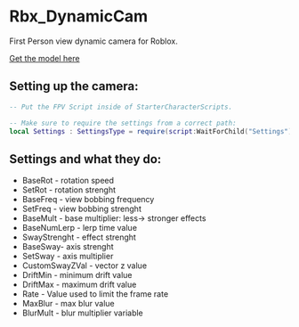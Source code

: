 # Rbx_DynamicCam

First Person view dynamic camera for Roblox.

[Get the model here](https://www.roblox.com/library/14006421972/FPV-DynamicCamera)

## Setting up the camera:

```lua
-- Put the FPV Script inside of StarterCharacterScripts.

-- Make sure to require the settings from a correct path:
local Settings : SettingsType = require(script:WaitForChild("Settings"))

```

## Settings and what they do:

* BaseRot - rotation speed
* SetRot - rotation strenght
* BaseFreq - view bobbing frequency
* SetFreq - view bobbing strenght
* BaseMult - base multiplier: less-> stronger effects
* BaseNumLerp - lerp time value
* SwayStrenght - effect strenght
* BaseSway- axis strenght
* SetSway - axis multiplier
* CustomSwayZVal - vector z value
* DriftMin - minimum drift value
* DriftMax - maximum drift value
* Rate - Value used to limit the frame rate
* MaxBlur - max blur value
* BlurMult - blur multiplier variable